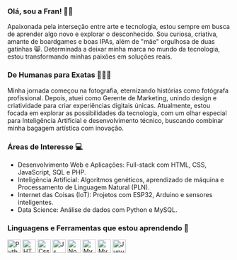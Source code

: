 ### Olá, sou a Fran! 🙋‍♀️
Apaixonada pela interseção entre arte e tecnologia, estou sempre em busca de aprender algo novo e explorar o desconhecido. Sou curiosa, criativa, amante de boardgames e boas IPAs, além de "mãe" orgulhosa de duas gatinhas 😸. Determinada a deixar minha marca no mundo da tecnologia, estou transformando minhas paixões em soluções reais.

### De Humanas para Exatas 👩🏻‍💻
Minha jornada começou na fotografia, eternizando histórias como fotógrafa profissional. Depois, atuei como Gerente de Marketing, unindo design e criatividade para criar experiências digitais únicas. Atualmente, estou focada em explorar as possibilidades da tecnologia, com um olhar especial para Inteligência Artificial e desenvolvimento técnico, buscando combinar minha bagagem artística com inovação.

### Áreas de Interesse 💻
- Desenvolvimento Web e Aplicações: Full-stack com HTML, CSS, JavaScript, SQL e PHP.
- Inteligência Artificial: Algoritmos genéticos, aprendizado de máquina e Processamento de Linguagem Natural (PLN).
- Internet das Coisas (IoT): Projetos com ESP32, Arduino e sensores inteligentes.
- Data Science: Análise de dados com Python e MySQL.
  
### Linguagens e Ferramentas que estou aprendendo 🚀

<img src="https://www.svgrepo.com/show/452091/python.svg" width="30px" alt="Python"> <img src="https://www.svgrepo.com/show/452228/html-5.svg" width="30px" alt="HTML5"> <img src="https://www.svgrepo.com/show/452185/css-3.svg" width="30px" alt="Css"> <img src="https://www.svgrepo.com/show/349419/javascript.svg" width="30px" alt="Js"> <img src="https://www.svgrepo.com/show/354119/nodejs-icon.svg" width="30px" alt="NodeJs"> <img src="https://www.svgrepo.com/show/452088/php.svg" width="30px" alt="MySql">
<img src="https://www.svgrepo.com/show/373309/mysql.svg" width="30px" alt="MySql"> <img src="https://www.svgrepo.com/show/353949/jupyter.svg" width="30px" alt="Jupyter">
